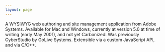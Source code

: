 ```yaml
---
layout: page
---
```


A WYSIWYG web authoring and site management application from Adobe Systems. Available for Mac and Windows, currently at version 5.0 at time of writing (early May 2001), and not yet Carbonized. Was previously CyberStudio by GoLive Systems. Extensible via a custom JavaScript API, and via C/C++.
